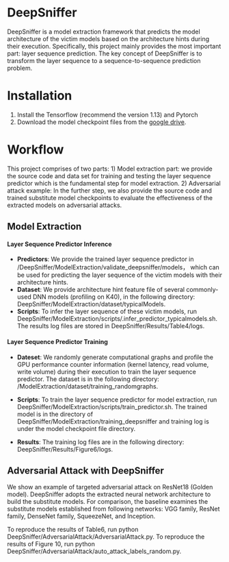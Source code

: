 # DeepSniffer
DeepSniffer is a model extraction framework that predicts the model architecture of the victim models based on the architecture hints during their execution. Specifically, this project mainly provides the most important part: layer sequence prediction. The key concept of DeepSniffer is to transform the layer sequence to a sequence-to-sequence prediction problem.
# Installation
1) Install the Tensorflow (recommend the version 1.13) and Pytorch
2) Download the model checkpoint files from the [google drive](https://drive.google.com/drive/folders/1JrTkT9C0klWFMK4x-KSMqvvPJ7k3TL6U?usp=sharing).
# Workflow
This project comprises of two parts: 1) Model extraction part: we provide the source code and data set for training and testing the layer sequence predictor which is the fundamental step for model extraction. 
2) Adversarial attack example: In the further step, we also provide the source code and trained substitute model checkpoints to evaluate the effectiveness of the extracted models on adversarial attacks. 
## Model Extraction
#### Layer Sequence Predictor Inference 
* **Predictors**: We provide the trained layer sequence predictor in /DeepSniffer/ModelExtraction/validate_deepsniffer/models， which can be used for predicting the layer sequence of the victim models with their architecture hints. 
* **Dataset**: We provide architecture hint feature file of several commonly-used DNN models (profiling on K40), in the following directory: DeepSniffer/ModelExtraction/dataset/typicalModels.
* **Scripts**: To infer the layer sequence of these victim models, run 
DeepSniffer/ModelExtraction/scripts/.infer_predictor_typicalmodels.sh. The results log files are stored in DeepSniffer/Results/Table4/logs.

#### Layer Sequence Predictor Training
* **Dateset**: We randomly generate computational graphs and profile the GPU performance counter information (kernel latency, read volume, write volume) during their execution to train the layer sequence predictor. The dataset is in the following directory: /ModelExtraction/dataset/training_randomgraphs.

* **Scripts**: To train the layer sequence predictor for model extraction, run DeepSniffer/ModelExtraction/scripts/train_predictor.sh. The trained model is in the directory of DeepSniffer/ModelExtraction/training_deepsniffer and training log is under the model checkpoint file directory.

* **Results**: The training log files are in the following directory: DeepSniffer/Results/Figure6/logs.

## Adversarial Attack with DeepSniffer
We show an example of targeted adversarial attack on ResNet18 (Golden model). DeepSniffer adopts the extracted neural network architecture to build the substitute models. For comparison, the baseline examines the substitute models established from following networks: VGG family, ResNet family, DenseNet family, SqueezeNet, and Inception.

To reproduce the results of Table6, run python DeepSniffer/AdversarialAttack/AdversarialAttack.py. To reproduce the results of Figure 10, run python DeepSniffer/AdversarialAttack/auto_attack_labels_random.py. 


